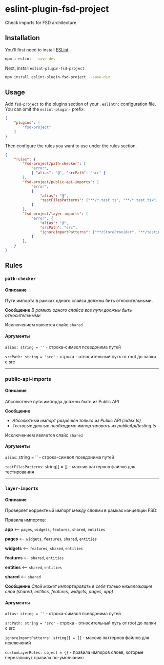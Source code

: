 # eslint-plugin-fsd-project

Check imports for FSD architecture

## Installation

You'll first need to install [ESLint](https://eslint.org/):

```sh
npm i eslint --save-dev
```

Next, install `eslint-plugin-fsd-project`:

```sh
npm install eslint-plugin-fsd-project --save-dev
```

## Usage

Add `fsd-project` to the plugins section of your `.eslintrc` configuration file. You can omit the `eslint-plugin-` prefix:

```json
{
    "plugins": [
        "fsd-project"
    ]
}
```


Then configure the rules you want to use under the rules section.

```json
{
    "rules": {
        "fsd-project/path-checker": [
            "error", 
            { "alias": "@", "srcPath": "src" }
        ],
        "fsd-project/public-api-imports": [
            "error", 
            {
                "alias": "@",
                "testFilesPatterns": ["**/*.test.ts", "**/*.test.tsx", "**/StoreDecorator.tsx"],
            }
        ],
        "fsd-project/layer-imports": [
            "error", {
                "alias": "@",
                "srcPath": "src",
                "ignoreImportPatterns": ["**/StoreProvider", "**/testing"],
            }
        ],
    }
}
```

## Rules

### `path-checker`

#### Описание

Пути импорта в рамках одного слайса должны бить относительными.

**Сообщение**
*В рамках одного слайса все пути должны быть относительными*

Исключением является слайс `shared`


#### Аргументы

`alias: string = ''` - строка-символ псевдонима путей 

`srcPath: string = 'src'` - строка - относительный путь от root до папки с src

---

### public-api-imports

#### Описание

Абсолютные пути импорда должны быть из Public API

**Сообщение**
- *Абсолютный импорт разрешен только из Public API (index.ts)*
- *Тестовые данные необходимо импортировать из publicApi/testing.ts*

Исключением является слайс `shared`


#### Аргументы

`alias`: string = '' - строка-символ псевдонима путей 

`testFilesPatterns`: string[] = [] - массив паттернов файлов для тестирования

---

### `layer-imports`

#### Описание

Проверяет корректный импорт между слоями в рамках концепции FSD:

Правила импортов:

**app** <-- `pages`, `widgets`, `features`, `shared`, `entities`

**pages** <-- `widgets`, `features`, `shared`, `entities`

**widgets** <-- `features`, `shared`, `entities`

**features** <-- `shared`, `entities`

**entities** <-- `shared`, `entities`

**shared** <-- `shared`



**Сообщение**
*Слой может импортировать в себя только нижележащие слои (shared, entities, features, widgets, pages, app)*


#### Аргументы

`alias: string = ''` - строка-символ псевдонима путей 

`srcPath: string = 'src'` - строка - относительный путь от root до папки с src

`ignoreImportPatterns: string[] = []` - массив паттернов файлов для исключений

`customLayerRules: object = {}` - правила импоров слоев, которые перезапишут правила по-умолчанию



